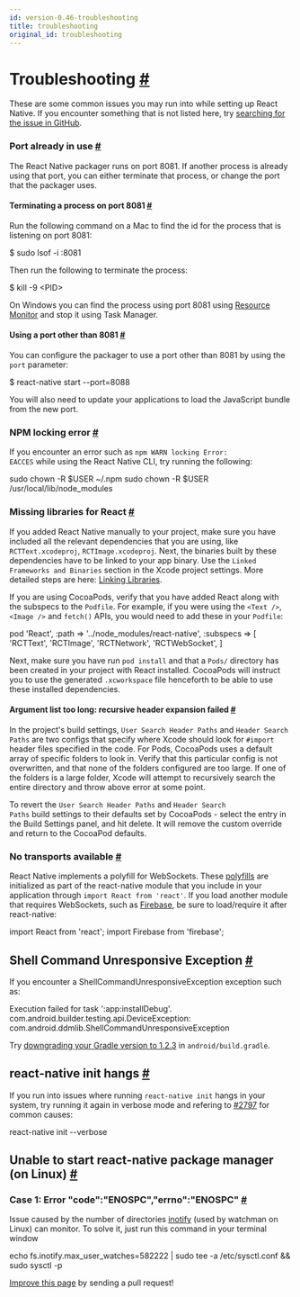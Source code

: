 ```yaml
---
id: version-0.46-troubleshooting
title: troubleshooting
original_id: troubleshooting
---
```

<a id="content"></a><h1><a class="anchor" name="troubleshooting"></a>Troubleshooting <a class="hash-link" href="docs/troubleshooting.html#troubleshooting">#</a></h1><div><p>These are some common issues you may run into while setting up React Native. If you encounter something that is not listed here, try <a href="https://github.com/facebook/react-native/issues/" target="_blank">searching for the issue in GitHub</a>.</p><h3><a class="anchor" name="port-already-in-use"></a>Port already in use <a class="hash-link" href="docs/troubleshooting.html#port-already-in-use">#</a></h3><p>The React Native packager runs on port 8081. If another process is already using that port, you can either terminate that process, or change the port that the packager uses.</p><h4><a class="anchor" name="terminating-a-process-on-port-8081"></a>Terminating a process on port 8081 <a class="hash-link" href="docs/troubleshooting.html#terminating-a-process-on-port-8081">#</a></h4><p>Run the following command on a Mac to find the id for the process that is listening on port 8081:</p><div class="prism language-javascript">$ sudo lsof <span class="token operator">-</span>i <span class="token punctuation">:</span><span class="token number">8081</span></div><p>Then run the following to terminate the process:</p><div class="prism language-javascript">$ kill <span class="token operator">-</span><span class="token number">9</span> <span class="token operator">&lt;</span>PID<span class="token operator">&gt;</span></div><p>On Windows you can find the process using port 8081 using <a href="https://stackoverflow.com/questions/48198/how-can-you-find-out-which-process-is-listening-on-a-port-on-windows" target="_blank">Resource Monitor</a> and stop it using Task Manager.</p><h4><a class="anchor" name="using-a-port-other-than-8081"></a>Using a port other than 8081 <a class="hash-link" href="docs/troubleshooting.html#using-a-port-other-than-8081">#</a></h4><p>You can configure the packager to use a port other than 8081 by using the <code>port</code> parameter:</p><div class="prism language-javascript">$ react<span class="token operator">-</span>native start <span class="token operator">--</span>port<span class="token operator">=</span><span class="token number">8088</span></div><p>You will also need to update your applications to load the JavaScript bundle from the new port.</p><h3><a class="anchor" name="npm-locking-error"></a>NPM locking error <a class="hash-link" href="docs/troubleshooting.html#npm-locking-error">#</a></h3><p>If you encounter an error such as <code>npm WARN locking Error: EACCES</code> while using the React Native CLI, try running the following:</p><div class="prism language-javascript">sudo chown <span class="token operator">-</span>R $USER <span class="token operator">~</span><span class="token operator">/</span><span class="token punctuation">.</span>npm
sudo chown <span class="token operator">-</span>R $USER <span class="token operator">/</span>usr<span class="token operator">/</span>local<span class="token operator">/</span>lib<span class="token operator">/</span>node_modules</div><h3><a class="anchor" name="missing-libraries-for-react"></a>Missing libraries for React <a class="hash-link" href="docs/troubleshooting.html#missing-libraries-for-react">#</a></h3><p>If you added React Native manually to your project, make sure you have included all the relevant dependencies that you are using, like <code>RCTText.xcodeproj</code>, <code>RCTImage.xcodeproj</code>. Next, the binaries built by these dependencies have to be linked to your app binary. Use the <code>Linked Frameworks and Binaries</code> section in the Xcode project settings. More detailed steps are here: <a href="docs/linking-libraries-ios.html#content" target="_blank">Linking Libraries</a>.</p><p>If you are using CocoaPods, verify that you have added React along with the subspecs to the <code>Podfile</code>. For example, if you were using the <code>&lt;Text /&gt;</code>, <code>&lt;Image /&gt;</code> and <code>fetch()</code> APIs, you would need to add these in your <code>Podfile</code>:</p><div class="prism language-javascript">pod <span class="token string">'React'</span><span class="token punctuation">,</span> <span class="token punctuation">:</span>path <span class="token operator">=&gt;</span> <span class="token string">'../node_modules/react-native'</span><span class="token punctuation">,</span> <span class="token punctuation">:</span>subspecs <span class="token operator">=&gt;</span> <span class="token punctuation">[</span>
  <span class="token string">'RCTText'</span><span class="token punctuation">,</span>
  <span class="token string">'RCTImage'</span><span class="token punctuation">,</span>
  <span class="token string">'RCTNetwork'</span><span class="token punctuation">,</span>
  <span class="token string">'RCTWebSocket'</span><span class="token punctuation">,</span>
<span class="token punctuation">]</span></div><p>Next, make sure you have run <code>pod install</code> and that a <code>Pods/</code> directory has been created in your project with React installed. CocoaPods will instruct you to use the generated <code>.xcworkspace</code> file henceforth to be able to use these installed dependencies.</p><h4><a class="anchor" name="argument-list-too-long-recursive-header-expansion-failed"></a>Argument list too long: recursive header expansion failed <a class="hash-link" href="docs/troubleshooting.html#argument-list-too-long-recursive-header-expansion-failed">#</a></h4><p>In the project's build settings, <code>User Search Header Paths</code> and <code>Header Search Paths</code> are two configs that specify where Xcode should look for <code>#import</code> header files specified in the code. For Pods, CocoaPods uses a default array of specific folders to look in. Verify that this particular config is not overwritten, and that none of the folders configured are too large. If one of the folders is a large folder, Xcode will attempt to recursively search the entire directory and throw above error at some point.</p><p>To revert the <code>User Search Header Paths</code> and <code>Header Search Paths</code> build settings to their defaults set by CocoaPods - select the entry in the Build Settings panel, and hit delete. It will remove the custom override and return to the CocoaPod defaults.</p><h3><a class="anchor" name="no-transports-available"></a>No transports available <a class="hash-link" href="docs/troubleshooting.html#no-transports-available">#</a></h3><p>React Native implements a polyfill for WebSockets. These <a href="https://github.com/facebook/react-native/blob/master/Libraries/Core/InitializeCore.js" target="_blank">polyfills</a> are initialized as part of the react-native module that you include in your application through <code>import React from 'react'</code>. If you load another module that requires WebSockets, such as <a href="https://github.com/facebook/react-native/issues/3645" target="_blank">Firebase</a>, be sure to load/require it after react-native:</p><div class="prism language-javascript"><span class="token keyword">import</span> React <span class="token keyword">from</span> <span class="token string">'react'</span><span class="token punctuation">;</span>
<span class="token keyword">import</span> Firebase <span class="token keyword">from</span> <span class="token string">'firebase'</span><span class="token punctuation">;</span></div><h2><a class="anchor" name="shell-command-unresponsive-exception"></a>Shell Command Unresponsive Exception <a class="hash-link" href="docs/troubleshooting.html#shell-command-unresponsive-exception">#</a></h2><p>If you encounter a ShellCommandUnresponsiveException exception such as:</p><div class="prism language-javascript">Execution failed <span class="token keyword">for</span> task <span class="token string">':app:installDebug'</span><span class="token punctuation">.</span>
  com<span class="token punctuation">.</span>android<span class="token punctuation">.</span>builder<span class="token punctuation">.</span>testing<span class="token punctuation">.</span>api<span class="token punctuation">.</span>DeviceException<span class="token punctuation">:</span> com<span class="token punctuation">.</span>android<span class="token punctuation">.</span>ddmlib<span class="token punctuation">.</span>ShellCommandUnresponsiveException</div><p>Try <a href="https://github.com/facebook/react-native/issues/2720" target="_blank">downgrading your Gradle version to 1.2.3</a> in <code>android/build.gradle</code>.</p><h2><a class="anchor" name="react-native-init-hangs"></a>react-native init hangs <a class="hash-link" href="docs/troubleshooting.html#react-native-init-hangs">#</a></h2><p>If you run into issues where running <code>react-native init</code> hangs in your system, try running it again in verbose mode and refering to <a href="https://github.com/facebook/react-native/issues/2797" target="_blank">#2797</a> for common causes:</p><div class="prism language-javascript">react<span class="token operator">-</span>native init <span class="token operator">--</span>verbose</div><h2><a class="anchor" name="unable-to-start-react-native-package-manager-on-linux"></a>Unable to start react-native package manager (on Linux) <a class="hash-link" href="docs/troubleshooting.html#unable-to-start-react-native-package-manager-on-linux">#</a></h2><h3><a class="anchor" name="case-1-error-code-enospc-errno-enospc"></a>Case 1: Error "code":"ENOSPC","errno":"ENOSPC" <a class="hash-link" href="docs/troubleshooting.html#case-1-error-code-enospc-errno-enospc">#</a></h3><p>Issue caused by the number of directories <a href="https://github.com/guard/listen/wiki/Increasing-the-amount-of-inotify-watchers" target="_blank">inotify</a> (used by watchman on Linux) can monitor. To solve it, just run this command in your terminal window</p><div class="prism language-javascript">echo fs<span class="token punctuation">.</span>inotify<span class="token punctuation">.</span>max_user_watches<span class="token operator">=</span><span class="token number">582222</span> <span class="token operator">|</span> sudo tee <span class="token operator">-</span>a <span class="token operator">/</span>etc<span class="token operator">/</span>sysctl<span class="token punctuation">.</span>conf <span class="token operator">&amp;&amp;</span> sudo sysctl <span class="token operator">-</span>p</div></div><div class="docs-prevnext"></div><p class="edit-page-block"><a target="_blank" href="https://github.com/facebook/react-native/blob/master/docs/Troubleshooting.md">Improve this page</a> by sending a pull request!</p>